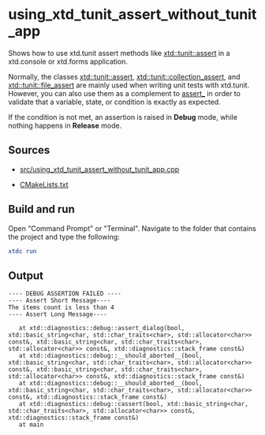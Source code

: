 # using_xtd_tunit_assert_without_tunit_app

Shows how to use xtd.tunit assert methods like [xtd::tunit::assert](https://gammasoft71.github.io/xtd/reference_guides/latest/classxtd_1_1tunit_1_1assert) in a xtd.console or xtd.forms application.

Normally, the classes [xtd::tunit::assert](https://gammasoft71.github.io/xtd/reference_guides/latest/classxtd_1_1tunit_1_1assert), [xtd::tunit::collection_assert](https://gammasoft71.github.io/xtd/reference_guides/latest/classxtd_1_1tunit_1_1collection__assert), and [xtd::tunit::file_assert](https://gammasoft71.github.io/xtd/reference_guides/latest/classxtd_1_1tunit_1_1file__assert) are mainly used when writing unit tests with xtd.tunit.
However, you can also use them as a complement to [assert_](https://gammasoft71.github.io/xtd/reference_guides/latest/group__debug.html#gad1e9d87aeb065b1eec47e92a49fd01e9) in order to validate that a variable, state, or condition is exactly as expected.  

If the condition is not met, an assertion is raised in **Debug** mode, while nothing happens in **Release** mode.  

## Sources

* [src/using_xtd_tunit_assert_without_tunit_app.cpp](src/using_xtd_tunit_assert_without_tunit_app.cpp)

* [CMakeLists.txt](CMakeLists.txt)

## Build and run

Open "Command Prompt" or "Terminal". Navigate to the folder that contains the project and type the following:

```cmake
xtdc run
```

## Output

```
---- DEBUG ASSERTION FAILED ----
---- Assert Short Message----
The items count is less than 4
---- Assert Long Message----

   at xtd::diagnostics::debug::assert_dialog(bool, xtd::basic_string<char, std::char_traits<char>, std::allocator<char>> const&, xtd::basic_string<char, std::char_traits<char>, std::allocator<char>> const&, xtd::diagnostics::stack_frame const&)
   at xtd::diagnostics::debug::__should_aborted__(bool, xtd::basic_string<char, std::char_traits<char>, std::allocator<char>> const&, xtd::basic_string<char, std::char_traits<char>, std::allocator<char>> const&, xtd::diagnostics::stack_frame const&)
   at xtd::diagnostics::debug::__should_aborted__(bool, xtd::basic_string<char, std::char_traits<char>, std::allocator<char>> const&, xtd::diagnostics::stack_frame const&)
   at xtd::diagnostics::debug::cassert(bool, xtd::basic_string<char, std::char_traits<char>, std::allocator<char>> const&, xtd::diagnostics::stack_frame const&)
   at main
```
